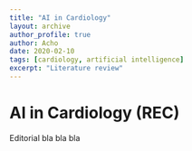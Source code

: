 ```yaml
---
title: "AI in Cardiology"
layout: archive
author_profile: true
author: Acho
date: 2020-02-10
tags: [cardiology, artificial intelligence]
excerpt: "Literature review"
---
```

# AI in Cardiology (REC)

Editorial bla bla bla